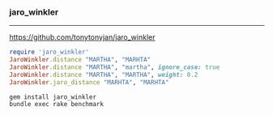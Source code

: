 ### jaro_winkler
---
https://github.com/tonytonyjan/jaro_winkler

```ruby
require 'jaro_winkler'
JaroWinkler.distance "MARTHA", "MARHTA"
JaroWinkler.distance "MARTHA", "martha", ignore_case: true
JaroWinkler.distance "MARTHA", "MARTHA", weight: 0.2
JaroWinkler.jaro_distance "MARHTA", "MARHTA"


```


```
gem install jaro_winkler
bundle exec rake benchmark


```


```

```

